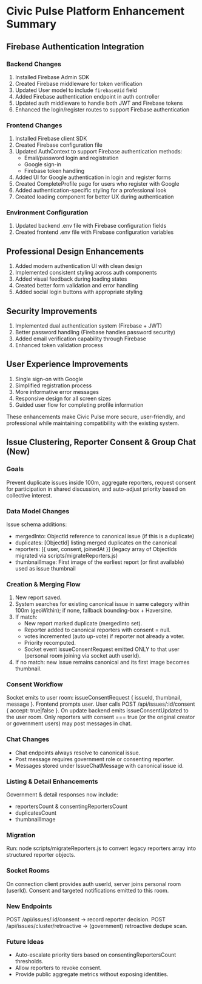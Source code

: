 # Civic Pulse Platform Enhancement Summary

## Firebase Authentication Integration

### Backend Changes
1. Installed Firebase Admin SDK
2. Created Firebase middleware for token verification
3. Updated User model to include `firebaseUid` field
4. Added Firebase authentication endpoint in auth controller
5. Updated auth middleware to handle both JWT and Firebase tokens
6. Enhanced the login/register routes to support Firebase authentication

### Frontend Changes
1. Installed Firebase client SDK
2. Created Firebase configuration file
3. Updated AuthContext to support Firebase authentication methods:
   - Email/password login and registration
   - Google sign-in
   - Firebase token handling
4. Added UI for Google authentication in login and register forms
5. Created CompleteProfile page for users who register with Google
6. Added authentication-specific styling for a professional look
7. Created loading component for better UX during authentication

### Environment Configuration
1. Updated backend .env file with Firebase configuration fields
2. Created frontend .env file with Firebase configuration variables

## Professional Design Enhancements
1. Added modern authentication UI with clean design
2. Implemented consistent styling across auth components
3. Added visual feedback during loading states
4. Created better form validation and error handling
5. Added social login buttons with appropriate styling

## Security Improvements
1. Implemented dual authentication system (Firebase + JWT)
2. Better password handling (Firebase handles password security)
3. Added email verification capability through Firebase
4. Enhanced token validation process

## User Experience Improvements
1. Single sign-on with Google
2. Simplified registration process
3. More informative error messages
4. Responsive design for all screen sizes
5. Guided user flow for completing profile information

These enhancements make Civic Pulse more secure, user-friendly, and professional while maintaining compatibility with the existing system.

## Issue Clustering, Reporter Consent & Group Chat (New)

### Goals
Prevent duplicate issues inside 100m, aggregate reporters, request consent for participation in shared discussion, and auto-adjust priority based on collective interest.

### Data Model Changes
Issue schema additions:
- mergedInto: ObjectId reference to canonical issue (if this is a duplicate)
- duplicates: [ObjectId] listing merged duplicates on the canonical
- reporters: [{ user, consent, joinedAt }] (legacy array of ObjectIds migrated via scripts/migrateReporters.js)
- thumbnailImage: First image of the earliest report (or first available) used as issue thumbnail

### Creation & Merging Flow
1. New report saved.
2. System searches for existing canonical issue in same category within 100m (geoWithin); if none, fallback bounding-box + Haversine.
3. If match:
   - New report marked duplicate (mergedInto set).
   - Reporter added to canonical reporters with consent = null.
   - votes incremented (auto up-vote) if reporter not already a voter.
   - Priority recomputed.
   - Socket event issueConsentRequest emitted ONLY to that user (personal room joining via socket auth userId).
4. If no match: new issue remains canonical and its first image becomes thumbnail.

### Consent Workflow
Socket emits to user room: issueConsentRequest { issueId, thumbnail, message }.
Frontend prompts user. User calls POST /api/issues/:id/consent { accept: true|false }.
On update backend emits issueConsentUpdated to the user room.
Only reporters with consent === true (or the original creator or government users) may post messages in chat.

### Chat Changes
- Chat endpoints always resolve to canonical issue.
- Post message requires government role or consenting reporter.
- Messages stored under IssueChatMessage with canonical issue id.

### Listing & Detail Enhancements
Government & detail responses now include:
- reportersCount & consentingReportersCount
- duplicatesCount
- thumbnailImage

### Migration
Run: node scripts/migrateReporters.js to convert legacy reporters array into structured reporter objects.

### Socket Rooms
On connection client provides auth userId, server joins personal room (userId). Consent and targeted notifications emitted to this room.

### New Endpoints
POST /api/issues/:id/consent -> record reporter decision.
POST /api/issues/cluster/retroactive -> (government) retroactive dedupe scan.

### Future Ideas
- Auto-escalate priority tiers based on consentingReportersCount thresholds.
- Allow reporters to revoke consent.
- Provide public aggregate metrics without exposing identities.


